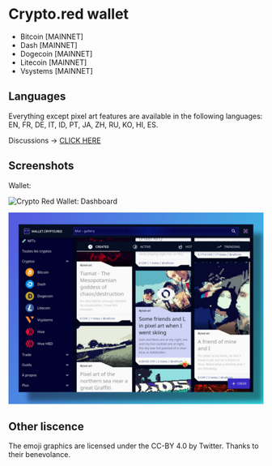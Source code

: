 # Crypto.red wallet

 * Bitcoin [MAINNET]
 * Dash [MAINNET]
 * Dogecoin [MAINNET]
 * Litecoin [MAINNET]
 * Vsystems [MAINNET]

## Languages

Everything except pixel art features are available in the following languages:
EN, FR, DE, IT, ID, PT, JA, ZH, RU, KO, HI, ES.

Discussions -> [CLICK HERE](https://github.com/crypto-red/crypto-red.github.io/discussions)

## Screenshots

Wallet:

![Crypto Red Wallet: Dashboard](https://raw.githubusercontent.com/crypto-red/crypto-red.github.io/master/src/images/og-image.jpg)

![Crypto Red Wallet: Gallery](https://raw.githubusercontent.com/crypto-red/crypto-red.github.io/master/src/images/og-image-2.jpg)

## Other liscence

The emoji graphics are licensed under the CC-BY 4.0 by Twitter. Thanks to their benevolance.